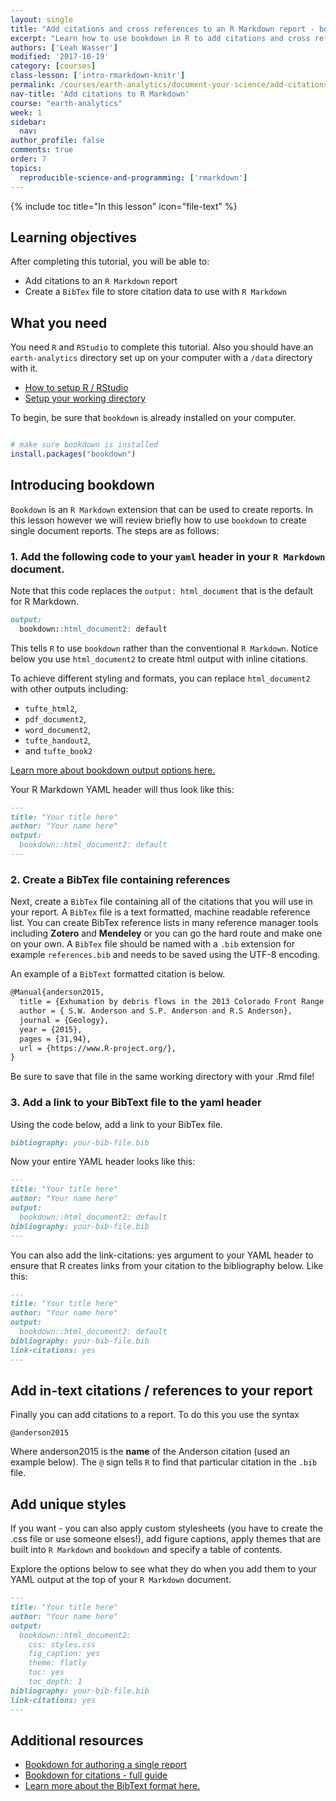```yaml
---
layout: single
title: "Add citations and cross references to an R Markdown report - bookdown"
excerpt: "Learn how to use bookdown in R to add citations and cross references to your data-driven reports."
authors: ['Leah Wasser']
modified: '2017-10-19'
category: [courses]
class-lesson: ['intro-rmarkdown-knitr']
permalink: /courses/earth-analytics/document-your-science/add-citations-to-rmarkdown-report/
nav-title: 'Add citations to R Markdown'
course: "earth-analytics"
week: 1
sidebar:
  nav:
author_profile: false
comments: true
order: 7
topics:
  reproducible-science-and-programming: ['rmarkdown']
---
```


{% include toc title="In this lesson" icon="file-text" %}


<div class='notice--success' markdown="1">

## <i class="fa fa-graduation-cap" aria-hidden="true"></i> Learning objectives

After completing this tutorial, you will be able to:

* Add citations to an `R Markdown` report
* Create a `BibTex` file to store citation data to use with `R Markdown`

## <i class="fa fa-check-square-o fa-2" aria-hidden="true"></i> What you need

You need `R` and `RStudio` to complete this tutorial. Also you should have
an `earth-analytics` directory set up on your computer with a `/data`
directory with it.

* [How to setup R / RStudio](/courses/earth-analytics/document-your-science/setup-r-rstudio/)
* [Setup your working directory](/courses/earth-analytics/document-your-science/setup-working-directory/)

</div>

To begin, be sure that `bookdown` is already installed on your computer.


```r

# make sure bookdown is installed
install.packages("bookdown")

```

## Introducing bookdown

`Bookdown` is an `R Markdown` extension that can be used to create reports. In
this lesson however we will review briefly how to use `bookdown` to create single
document reports. The steps are as follows:

### 1. Add the following code to your `yaml` header in your `R Markdown` document.

Note that this code replaces the `output: html_document` that is the default for
R Markdown.

```md
output:
  bookdown::html_document2: default
```

This tells `R` to use `bookdown` rather than the conventional `R Markdown`. Notice below
you use `html_document2` to create html output with inline citations.

To achieve different styling and formats, you can replace `html_document2` with other outputs including:

* `tufte_html2`,
* `pdf_document2`,
* `word_document2`,
* `tufte_handout2`,
* and `tufte_book2`

<a href="https://bookdown.org/yihui/bookdown/a-single-document.html#ref-R-rticles" target="_blank">Learn more about bookdown output options here.</a>

Your R Markdown YAML header will thus look like this:

```md
---
title: "Your title here"
author: "Your name here"
output:
  bookdown::html_document2: default
---

```

### 2. Create a BibTex file containing references

Next, create a `BibTex` file containing all of the citations that you will use
in your report. A `BibTex` file is a text formatted, machine readable reference
list. You can create BibTex reference lists in many reference manager tools
including **Zotero** and **Mendeley** or you can go the hard route and make one
on your own. A `BibTex` file should be named with a `.bib` extension for example
`references.bib` and needs to be saved using the UTF-8 encoding.

An example of a `BibText` formatted citation is below.

```md
@Manual{anderson2015,
  title = {Exhumation by debris flows in the 2013 Colorado Front Range storm},
  author = { S.W. Anderson and S.P. Anderson and R.S Anderson},
  journal = {Geology},
  year = {2015},
  pages = {31,94},
  url = {https://www.R-project.org/},
}

```

Be sure to save that file in the same working directory with your .Rmd file!

### 3. Add a link to your BibText file to the yaml header

Using the code below, add a link to your BibTex file.

```md
bibliography: your-bib-file.bib
```

Now your entire YAML header looks like this:

```md
---
title: "Your title here"
author: "Your name here"
output:
  bookdown::html_document2: default
bibliography: your-bib-file.bib
---
```

You can also add the link-citations: yes argument to your YAML header to ensure
that R creates links from your citation to the bibliography below. Like this:

```md
---
title: "Your title here"
author: "Your name here"
output:
  bookdown::html_document2: default
bibliography: your-bib-file.bib
link-citations: yes
---
```

## Add in-text citations / references to your report

Finally you can add citations to a report. To do this you use the syntax

`@anderson2015`

Where anderson2015 is the **name** of the Anderson citation (used an example below).
The `@` sign tells `R` to find that particular citation in the `.bib` file.

## Add unique styles

If you want - you can also apply custom stylesheets (you have to create the .css
file or use someone elses!), add figure captions, apply themes that are built
into `R Markdown` and `bookdown` and specify a table of contents.

Explore the options below to see what they do when you add them to your YAML
output at the top of your `R Markdown` document.

```md
---
title: "Your title here"
author: "Your name here"
output:
  bookdown::html_document2:
    css: styles.css
    fig_caption: yes
    theme: flatly
    toc: yes
    toc_depth: 1
bibliography: your-bib-file.bib
link-citations: yes
---
```

<div class="notice--info" markdown="1">

## Additional resources

* <a href="https://bookdown.org/yihui/bookdown/a-single-document.html#ref-R-rticles" target="_blank">Bookdown for authoring a single report</a>
* <a href="https://bookdown.org/yihui/bookdown/citations.html" target="_blank">Bookdown for citations - full guide</a>
* <a href="https://en.wikipedia.org/wiki/BibTeX" target = "_blank">Learn more about the BibText format here. </a>

</div>
